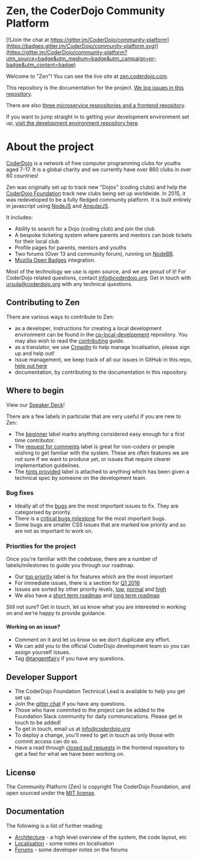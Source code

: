 # Zen, the CoderDojo Community Platform

[![Join the chat at https://gitter.im/CoderDojo/community-platform](https://badges.gitter.im/CoderDojo/community-platform.svg)](https://gitter.im/CoderDojo/community-platform?utm_source=badge&utm_medium=badge&utm_campaign=pr-badge&utm_content=badge)

Welcome to "Zen"! You can see the live site at [zen.coderdojo.com](https://zen.coderdojo.com).

This repository is the documentation for the project. [We log issues in this repository](https://github.com/CoderDojo/community-platform/issues).

There are also [three microservice respositories and a frontend repository](https://github.com/CoderDojo/community-platform/blob/master/architecture.md).

If you want to jump straight in to getting your development environment set up, [visit the development environment repository here](https://github.com/CoderDojo/cp-local-development).

# About the project

[CoderDojo](coderdojo.com) is a network of free computer programming clubs for youths aged 7-17. It is a global charity and we currently have over 860 clubs in over 60 countries!

Zen was originally set up to track new "Dojos" (coding clubs) and help the [CoderDojo Foundation](https://coderdojo.com/about/coderdojo-foundation/) track new clubs being set up worldwide.
In 2015, it was redeveloped to be a fully fledged community platform. It is built entirely in javascript using [NodeJS](https://nodejs.org/) and [AngularJS](https://angularjs.org/).

It includes:
- Ability to search for a Dojo (coding club) and join the club
- A bespoke ticketing system where parents and mentors can book tickets for their local club
- Profile pages for parents, mentors and youths
- Two forums (Over 13 and community forum), running on [NodeBB](https://nodebb.org/).
- [Mozilla Open Badges](http://openbadges.org/) integration.

Most of the technology we use is open source, and we are proud of it! For CoderDojo related questions, contact info@coderdojo.org.
Get in touch with ursula@coderdojo.org with any technical questions.

## Contributing to Zen

There are various ways to contribute to Zen:

* as a developer, instructions for creating a local development environment can be found in the [cp-local-development](https://github.com/CoderDojo/cp-local-development) repository. You may also wish to read the [contributing](CONTRIBUTING.md) guide.
* as a translator, we use [CrowdIn](https://crowdin.com/project/zen-community-platform) to help manage localisation, please sign up and help out!
* issue management, we keep track of all our issues in GitHub in this repo, [help out here](https://github.com/CoderDojo/community-platform/issues)
* documentation, by contributing to the documentation in this repository.

## Where to begin

View our [Speaker Deck](https://speakerdeck.com/helloworldfoundation/contributing-to-zen-the-coderdojo-open-source-community-platform)!

There are a few labels in particular that are very useful if you are new to Zen:
* The [beginner](https://github.com/CoderDojo/community-platform/labels/beginner) label marks anything considered easy enough for a first time contributor. 
* The [request for comments](https://github.com/CoderDojo/community-platform/labels/request%20for%20comments) label is great for non-coders or people wishing to get familiar with the system. These are often features we are not sure if we want to produce yet, or issues that require clearer implementation guidelines.
* The [hints provided](https://github.com/CoderDojo/community-platform/labels/hints%20provided) label is attached to anything which has been given a technical spec by someone on the development team.

### Bug fixes

* Ideally all of the [bugs](https://github.com/CoderDojo/community-platform/labels/bug) are the most important issues to fix. They are categorised by priority. 
* There is a [critical bugs milestone](https://github.com/CoderDojo/community-platform/milestones/Critical%20bugs) for the most important bugs.
* Some bugs are smaller CSS issues that are marked low priority and so are not as important to work on. 

### Priorities for the project

Once you're familiar with the codebase, there are a number of labels/milestones to guide you through our roadmap.
- Our [top priority](https://github.com/CoderDojo/community-platform/labels/top%20priority) label is for features which are the most important
- For immediate issues, there is a section for [Q1 2016](https://github.com/CoderDojo/community-platform/milestones/2016%20Q1)
- Issues are sorted by other priority levels, [low](https://github.com/CoderDojo/community-platform/labels/low%20priority), [normal](https://github.com/CoderDojo/community-platform/labels/normal%20priority) and [high](https://github.com/CoderDojo/community-platform/labels/high%20priority)
- We also have a [short term roadmap](https://github.com/CoderDojo/community-platform/milestones/Short%20term%20roadmap) and [long term roadmap](https://github.com/CoderDojo/community-platform/milestones/Long%20term%20roadmap)

Still not sure? Get in touch, let us know what you are interested in working on and we're happy to provide guidance.

#### Working on an issue?

- Comment on it and let us know so we don't duplicate any effort.
- We can add you to the official CoderDojo development team so you can assign yourself issues. 
- Tag [@tangentfairy](https://github.com/tangentfairy) if you have any questions.

## Developer Support

* The CoderDojo Foundation Technical Lead is available to help you get set up.
* Join the [gitter chat](https://gitter.im/CoderDojo/community-platform) if you have any questions.
* Those who have commited to the project can be added to the Foundation Slack community for daily communications. Please get in touch to be added! 
* To get in touch, email us at info@coderdojo.org
* To deploy a change, you'll need to get in touch as only those with commit access can do so. 
* Have a read through [closed pull requests](https://github.com/CoderDojo/cp-zen-platform/pulls?q=is%3Apr+is%3Aclosed) in the frontend repository to get a feel for what we have been working on.

## License

The Community Platform (Zen) is copyright The CoderDojo Foundation, and open sourced under the [MIT license](LICENSE.md).

## Documentation

The following is a list of further reading:

* [Architecture](architecture.md) - a high level overview of the system, the code layout, etc
* [Localisation](localisation.md) - some notes on localisation
* [Forums](forums.md) - some developer notes on the forums
